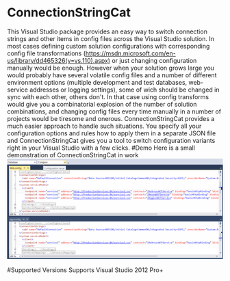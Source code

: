 # ConnectionStringCat
This Visual Studio package provides an easy way to switch connection strings and other items in config files across the Visual Studio solution.
In most cases defining custom solution configurations with corresponding config file transformations (https://msdn.microsoft.com/en-us/library/dd465326(v=vs.110).aspx) or just changing configuration manually would be enough. However when your solution grows large you would probably have several volatile config files and a number of different environment options (multiple development and test databases, web-service addresses or logging settings), some of wich should be changed in sync with each other, others don't. In that case using config transforms would give you a combinatorial explosion of the number of solution combinations, and changing config files every time manually in a number of projects would be tiresome and onerous. 
ConnectionStringCat provides a much easier approach to handle such situations. You specify all your configuration options and rules how to apply them in a separate JSON file and ConnectionStringCat gives you a tool to switch configuration variants right in your Visual Studio with a few clicks.
#Demo
Here is a small demonstration of ConnectionStringCat in work
![ConnectionStringCat Demo](https://github.com/RegiSV2/ConnectionStringCat/blob/master/doc/demo.gif)

#Supported Versions
Supports Visual Studio 2012 Pro+

